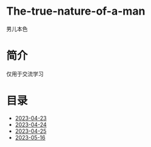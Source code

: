 # The-true-nature-of-a-man
男儿本色
# 简介
仅用于交流学习
# 目录

 * [2023-04-23](./2023-04-23/README.md) 
 * [2023-04-24](./2023-04-24/README.md) 
 * [2023-04-25](./2023-04-25/README.md) 
 * [2023-05-16](./2023-05-16/README.md) 
